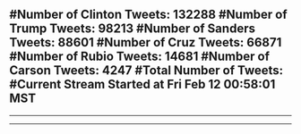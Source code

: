 #Number of Clinton Tweets: 132288
#Number of Trump Tweets: 98213
#Number of Sanders Tweets: 88601
#Number of Cruz Tweets: 66871
#Number of Rubio Tweets: 14681
#Number of Carson Tweets: 4247
#Total Number of Tweets:  
#Current Stream Started at Fri Feb 12 00:58:01 MST
---
---
---
